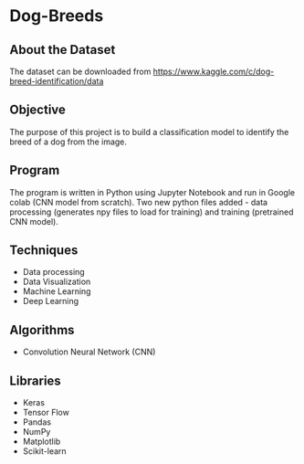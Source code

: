 # Dog-Breeds


## About the Dataset

The dataset can be downloaded from https://www.kaggle.com/c/dog-breed-identification/data

## Objective

The purpose of this project is to build a classification model to identify the breed of a dog from the image. 

## Program

The program is written in Python using Jupyter Notebook and run in Google colab (CNN model from scratch). Two new python files added - data processing (generates npy files to load for training) and training (pretrained CNN model). 

## Techniques

   - Data processing
   - Data Visualization
   - Machine Learning
   - Deep Learning   

## Algorithms 

   - Convolution Neural Network (CNN)  
  

## Libraries
  
   - Keras
   - Tensor Flow
   - Pandas
   - NumPy
   - Matplotlib
   - Scikit-learn
   
